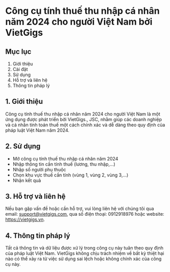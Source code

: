 # Công cụ tính thuế thu nhập cá nhân năm 2024 cho người Việt Nam bởi VietGigs

## Mục lục

1. Giới thiệu
2. Cài đặt
3. Sử dụng
4. Hỗ trợ và liên hệ
5. Thông tin pháp lý

## 1. Giới thiệu

Công cụ tính thuế thu nhập cá nhân năm 2024 cho người Việt Nam là một ứng dụng được phát triển bởi VietGigs., JSC, nhằm giúp các doanh nghiệp và cá nhân tính toán thuế một cách chính xác và dễ dàng theo quy định của pháp luật Việt Nam năm 2024. 

## 2. Sử dụng

- Mở công cụ tính thuế thu nhập cá nhân năm 2024
- Nhập thông tin cần tính thuế (lương, thu nhập,...)
- Nhập số người phụ thuộc
- Chọn khu vực thuế cần tính (vùng 1, vùng 2, vùng 3,...)
- Nhận kết quả

## 3. Hỗ trợ và liên hệ

Nếu bạn gặp vấn đề hoặc cần hỗ trợ, vui lòng liên hệ với chúng tôi qua email: support@vietgigs.com, qua số điện thoại: 0912918976 hoặc website: https://vietgigs.vn.

## 4. Thông tin pháp lý

Tất cả thông tin và dữ liệu được xử lý trong công cụ này tuân theo quy định của pháp luật Việt Nam. VietGigs không chịu trách nhiệm về bất kỳ thiệt hại nào có thể xảy ra từ việc sử dụng sai lệch hoặc không chính xác của công cụ này.
